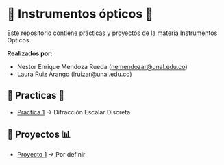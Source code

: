 # 🔭 Instrumentos ópticos 🌌

Este repositorio contiene prácticas y proyectos de la materia Instrumentos Opticos

**Realizados por:**
- Nestor Enrique Mendoza Rueda (nemendozar@unal.edu.co)
- Laura Ruiz Arango (lruizar@unal.edu.co)

## 📂 Practicas 🔦
- [Practica 1](Practicas/Practica_01/#Punto_01.py) → Difracción Escalar Discreta

## 📂 Proyectos 📊
- [Proyecto 1](Proyecto) → Por definir
